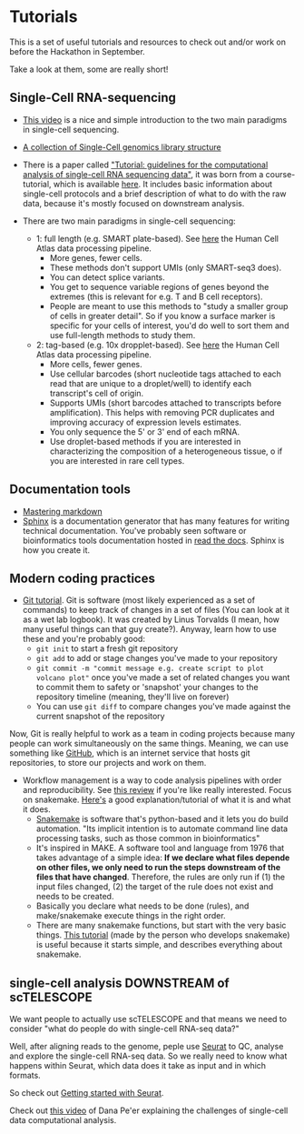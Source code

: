 # Tutorials #

This is a set of useful tutorials and resources to check out and/or work on before the Hackathon in September.

Take a look at them, some are really short!

## Single-Cell RNA-sequencing  ##

- [This video](https://www.youtube.com/watch?v=k9VFNLLQP8c) is a nice and simple introduction to the two main paradigms in single-cell sequencing.

- [A collection of Single-Cell genomics library structure](https://github.com/Teichlab/scg_lib_structs)

- There is a paper called ["Tutorial: guidelines for the computational analysis of single-cell RNA sequencing data"](https://www.nature.com/articles/s41596-020-00409-w), it was born from a course-tutorial, which is available [here](https://www.singlecellcourse.org/introduction-to-single-cell-rna-seq.html). It includes basic information about single-cell protocols and a brief description of what to do with the raw data, because it's mostly focused on downstream analysis.

- There are two main paradigms in single-cell sequencing:
  - 1: full length (e.g. SMART plate-based). See [here](https://data.humancellatlas.org/pipelines/smart-seq2-workflow) the Human Cell Atlas data processing pipeline.
    - More genes, fewer cells.
    - These methods don't support UMIs (only SMART-seq3 does).
    - You can detect splice variants.
    - You get to sequence variable regions of genes beyond the extremes (this is relevant for e.g. T and B cell receptors).
    - People are meant to use this methods to "study a smaller group of cells in greater detail". So if you know a surface marker is specific for your cells of interest, you'd do well to sort them and use full-length methods to study them.
  - 2: tag-based (e.g. 10x dropplet-based). See [here](https://data.humancellatlas.org/pipelines/optimus-workflow) the Human Cell Atlas data processing pipeline.
    - More cells, fewer genes.
    - Use cellular barcodes (short nucleotide tags attached to each read that are unique to a droplet/well) to identify each transcript's cell of origin.
    - Supports UMIs (short barcodes attached to transcripts before amplification). This helps with removing PCR duplicates and improving accuracy of expression levels estimates.
    - You only sequence the 5' or 3' end of each mRNA.
    - Use droplet-based methods if you are interested in characterizing the composition of a heterogeneous tissue, o if you are interested in rare cell types.

## Documentation tools ##

- [Mastering markdown](https://guides.github.com/features/mastering-markdown/)
- [Sphinx](https://docs.readthedocs.io/en/stable/intro/getting-started-with-sphinx.html) is a documentation generator that has many features for writing technical documentation. You've probably seen software or bioinformatics tools documentation hosted in [read the docs](https://readthedocs.org/). Sphinx is how you create it.

## Modern coding practices ##

- [Git tutorial](https://git-scm.com/docs/gittutorial). Git is software (most likely experienced as a set of commands) to keep track of changes in a set of files (You can look at it as a wet lab logbook). It was created by Linus Torvalds (I mean, how many useful things can that guy create?). Anyway, learn how to use these and you're probably good:
  - `git init` to start a fresh git repository
  - `git add` to add or stage changes you've made to your repository
  - `git commit -m "commit message e.g. create script to plot volcano plot"` once you've made a set of related changes you want to commit them to safety or 'snapshot' your changes to the repository timeline (meaning, they'll live on forever)
  - You can use `git diff` to compare changes you've made against the current snapshot of the repository

Now, Git is really helpful to work as a team in coding projects because many people can work simultaneously on the same things. Meaning, we can use something like [GitHub](https://github.com), which is an internet service that hosts git repositories, to store our projects and work on them.


- Workflow management is a way to code analysis pipelines with order and reproducibility. See [this review](https://academic.oup.com/bib/article/18/3/530/2562749) if you're like really interested. Focus on snakemake. [Here's](https://vincebuffalo.com/blog/2020/03/04/understanding-snakemake.html) a good explanation/tutorial of what it is and what it does.
  - [Snakemake](https://snakemake.readthedocs.io/en/stable/) is software that's python-based and it lets you do build automation. "Its implicit intention is to automate command line data processing tasks, such as those common in bioinformatics"
  - It's inspired in MAKE. A software tool and language from 1976 that takes advantage of a simple idea: **If we declare what files depende on other files, we only need to run the steps downstream of the files that have changed**. Therefore, the rules are only run if (1) the input files changed, (2) the target of the rule does not exist and needs to be created.
  - Basically you declare what needs to be done (rules), and make/snakemake execute things in the right order.
  - There are many snakemake functions, but start with the very basic things. [This tutorial](https://slides.com/johanneskoester/snakemake-tutorial) (made by the person who develops snakemake) is useful because it starts simple, and describes everything about snakemake. 

  

## single-cell analysis DOWNSTREAM of scTELESCOPE ##  

We want people to actually use scTELESCOPE and that means we need to consider "what do people do with single-cell RNA-seq data?"

Well, after aligning reads to the genome, peple use [Seurat](https://satijalab.org/seurat/) to QC, analyse and explore the single-cell RNA-seq data. So we really need to know what happens within Seurat, which data does it take as input and in which formats. 

So check out [Getting started with Seurat](https://satijalab.org/seurat/articles/get_started.html).


Check out [this video](https://youtu.be/QaqBzilH5LE?t=705) of Dana Pe'er explaining the challenges of single-cell data computational analysis.








